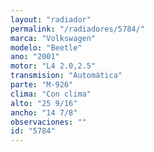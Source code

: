 ```yaml
---
layout: "radiador"
permalink: "/radiadores/5784/"
marca: "Volkswagen"
modelo: "Beetle"
ano: "2001"
motor: "L4 2.0,2.5"
transmision: "Automática"
parte: "M-926"
clima: "Con clima"
alto: "25 9/16"
ancho: "14 7/8"
observaciones: ""
id: "5784"
---
```


